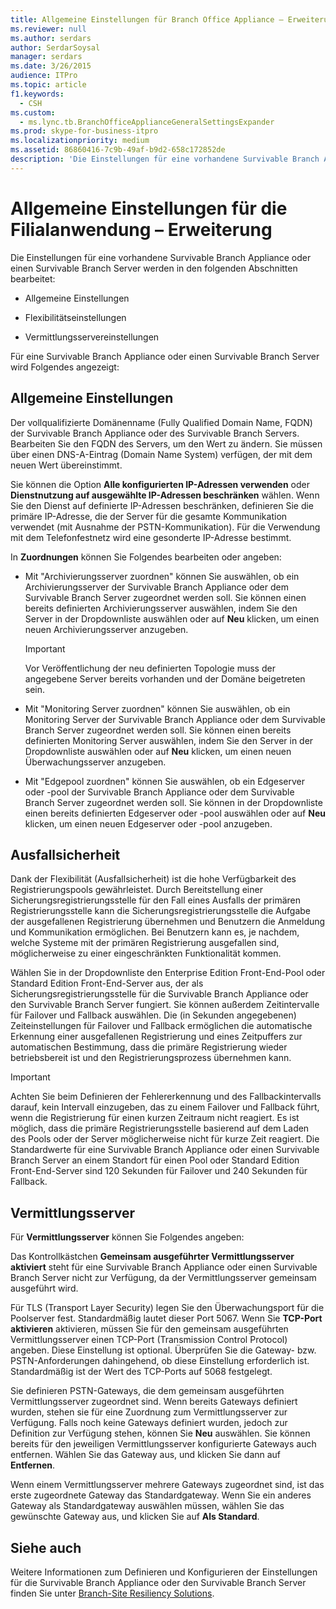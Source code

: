 ```yaml
---
title: Allgemeine Einstellungen für Branch Office Appliance – Erweiterung
ms.reviewer: null
ms.author: serdars
author: SerdarSoysal
manager: serdars
ms.date: 3/26/2015
audience: ITPro
ms.topic: article
f1.keywords:
  - CSH
ms.custom:
  - ms.lync.tb.BranchOfficeApplianceGeneralSettingsExpander
ms.prod: skype-for-business-itpro
ms.localizationpriority: medium
ms.assetid: 86860416-7c9b-49af-b9d2-658c172852de
description: 'Die Einstellungen für eine vorhandene Survivable Branch Appliance oder einen Survivable Branch Server werden in den folgenden Abschnitten bearbeitet:'
---
```


# <a name="branch-office-appliance-general-settings-expander"></a>Allgemeine Einstellungen für die Filialanwendung – Erweiterung

Die Einstellungen für eine vorhandene Survivable Branch Appliance oder einen Survivable Branch Server werden in den folgenden Abschnitten bearbeitet:

- Allgemeine Einstellungen

- Flexibilitätseinstellungen

- Vermittlungsservereinstellungen



Für eine Survivable Branch Appliance oder einen Survivable Branch Server wird Folgendes angezeigt:

## <a name="general-settings"></a>Allgemeine Einstellungen

Der vollqualifizierte Domänenname (Fully Qualified Domain Name, FQDN) der Survivable Branch Appliance oder des Survivable Branch Servers. Bearbeiten Sie den FQDN des Servers, um den Wert zu ändern. Sie müssen über einen DNS-A-Eintrag (Domain Name System) verfügen, der mit dem neuen Wert übereinstimmt.

Sie können die Option **Alle konfigurierten IP-Adressen verwenden** oder **Dienstnutzung auf ausgewählte IP-Adressen beschränken** wählen. Wenn Sie den Dienst auf definierte IP-Adressen beschränken, definieren Sie die primäre IP-Adresse, die der Server für die gesamte Kommunikation verwendet (mit Ausnahme der PSTN-Kommunikation). Für die Verwendung mit dem Telefonfestnetz wird eine gesonderte IP-Adresse bestimmt.

In **Zuordnungen** können Sie Folgendes bearbeiten oder angeben:

- Mit "Archivierungsserver zuordnen" können Sie auswählen, ob ein Archivierungsserver der Survivable Branch Appliance oder dem Survivable Branch Server zugeordnet werden soll. Sie können einen bereits definierten Archivierungsserver auswählen, indem Sie den Server in der Dropdownliste auswählen oder auf **Neu** klicken, um einen neuen Archivierungsserver anzugeben.

    > [!IMPORTANT]
    > Vor Veröffentlichung der neu definierten Topologie muss der angegebene Server bereits vorhanden und der Domäne beigetreten sein.

- Mit "Monitoring Server zuordnen" können Sie auswählen, ob ein Monitoring Server der Survivable Branch Appliance oder dem Survivable Branch Server zugeordnet werden soll. Sie können einen bereits definierten Monitoring Server auswählen, indem Sie den Server in der Dropdownliste auswählen oder auf **Neu** klicken, um einen neuen Überwachungsserver anzugeben.

- Mit "Edgepool zuordnen" können Sie auswählen, ob ein Edgeserver oder -pool der Survivable Branch Appliance oder dem Survivable Branch Server zugeordnet werden soll. Sie können in der Dropdownliste einen bereits definierten Edgeserver oder -pool auswählen oder auf **Neu** klicken, um einen neuen Edgeserver oder -pool anzugeben.

## <a name="resiliency"></a>Ausfallsicherheit

Dank der Flexibilität (Ausfallsicherheit) ist die hohe Verfügbarkeit des Registrierungspools gewährleistet. Durch Bereitstellung einer Sicherungsregistrierungsstelle für den Fall eines Ausfalls der primären Registrierungsstelle kann die Sicherungsregistrierungsstelle die Aufgabe der ausgefallenen Registrierung übernehmen und Benutzern die Anmeldung und Kommunikation ermöglichen. Bei Benutzern kann es, je nachdem, welche Systeme mit der primären Registrierung ausgefallen sind, möglicherweise zu einer eingeschränkten Funktionalität kommen.

Wählen Sie in der Dropdownliste den Enterprise Edition Front-End-Pool oder Standard Edition Front-End-Server aus, der als Sicherungsregistrierungsstelle für die Survivable Branch Appliance oder den Survivable Branch Server fungiert. Sie können außerdem Zeitintervalle für Failover und Fallback auswählen. Die (in Sekunden angegebenen) Zeiteinstellungen für Failover und Fallback ermöglichen die automatische Erkennung einer ausgefallenen Registrierung und eines Zeitpuffers zur automatischen Bestimmung, dass die primäre Registrierung wieder betriebsbereit ist und den Registrierungsprozess übernehmen kann.

> [!IMPORTANT]
> Achten Sie beim Definieren der Fehlererkennung und des Fallbackintervalls darauf, kein Intervall einzugeben, das zu einem Failover und Fallback führt, wenn die Registrierung für einen kurzen Zeitraum nicht reagiert. Es ist möglich, dass die primäre Registrierungsstelle basierend auf dem Laden des Pools oder der Server möglicherweise nicht für kurze Zeit reagiert. Die Standardwerte für eine Survivable Branch Appliance oder einen Survivable Branch Server an einem Standort für einen Pool oder Standard Edition Front-End-Server sind 120 Sekunden für Failover und 240 Sekunden für Fallback.

## <a name="mediation-server"></a>Vermittlungsserver

Für **Vermittlungsserver** können Sie Folgendes angeben:

Das Kontrollkästchen **Gemeinsam ausgeführter Vermittlungsserver aktiviert** steht für eine Survivable Branch Appliance oder einen Survivable Branch Server nicht zur Verfügung, da der Vermittlungsserver gemeinsam ausgeführt wird.

Für TLS (Transport Layer Security) legen Sie den Überwachungsport für die Poolserver fest. Standardmäßig lautet dieser Port 5067. Wenn Sie **TCP-Port aktivieren** aktivieren, müssen Sie für den gemeinsam ausgeführten Vermittlungsserver einen TCP-Port (Transmission Control Protocol) angeben. Diese Einstellung ist optional. Überprüfen Sie die Gateway- bzw. PSTN-Anforderungen dahingehend, ob diese Einstellung erforderlich ist. Standardmäßig ist der Wert des TCP-Ports auf 5068 festgelegt.

Sie definieren PSTN-Gateways, die dem gemeinsam ausgeführten Vermittlungsserver zugeordnet sind. Wenn bereits Gateways definiert wurden, stehen sie für eine Zuordnung zum Vermittlungsserver zur Verfügung. Falls noch keine Gateways definiert wurden, jedoch zur Definition zur Verfügung stehen, können Sie **Neu** auswählen. Sie können bereits für den jeweiligen Vermittlungsserver konfigurierte Gateways auch entfernen. Wählen Sie das Gateway aus, und klicken Sie dann auf **Entfernen**.

Wenn einem Vermittlungsserver mehrere Gateways zugeordnet sind, ist das erste zugeordnete Gateway das Standardgateway. Wenn Sie ein anderes Gateway als Standardgateway auswählen müssen, wählen Sie das gewünschte Gateway aus, und klicken Sie auf **Als Standard**.

## <a name="see-also"></a>Siehe auch

Weitere Informationen zum Definieren und Konfigurieren der Einstellungen für die Survivable Branch Appliance oder den Survivable Branch Server finden Sie unter [Branch-Site Resiliency Solutions](/previous-versions/office/lync-server-2013/lync-server-2013-branch-site-resiliency-solutions).